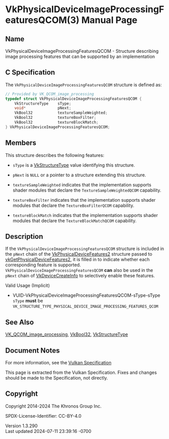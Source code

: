 # VkPhysicalDeviceImageProcessingFeaturesQCOM(3) Manual Page

## Name

VkPhysicalDeviceImageProcessingFeaturesQCOM - Structure describing image
processing features that can be supported by an implementation



## <a href="#_c_specification" class="anchor"></a>C Specification

The `VkPhysicalDeviceImageProcessingFeaturesQCOM` structure is defined
as:

``` c
// Provided by VK_QCOM_image_processing
typedef struct VkPhysicalDeviceImageProcessingFeaturesQCOM {
    VkStructureType    sType;
    void*              pNext;
    VkBool32           textureSampleWeighted;
    VkBool32           textureBoxFilter;
    VkBool32           textureBlockMatch;
} VkPhysicalDeviceImageProcessingFeaturesQCOM;
```

## <a href="#_members" class="anchor"></a>Members

This structure describes the following features:

- `sType` is a [VkStructureType](https://registry.khronos.org/vulkan/specs/1.3-extensions/man/html/VkStructureType.html) value identifying
  this structure.

- `pNext` is `NULL` or a pointer to a structure extending this
  structure.

- <span id="features-textureSampleWeighted"></span>
  `textureSampleWeighted` indicates that the implementation supports
  shader modules that declare the `TextureSampleWeightedQCOM`
  capability.

- <span id="features-textureBoxFilter"></span> `textureBoxFilter`
  indicates that the implementation supports shader modules that declare
  the `TextureBoxFilterQCOM` capability.

- <span id="features-textureBlockMatch"></span> `textureBlockMatch`
  indicates that the implementation supports shader modules that declare
  the `TextureBlockMatchQCOM` capability.

## <a href="#_description" class="anchor"></a>Description

If the `VkPhysicalDeviceImageProcessingFeaturesQCOM` structure is
included in the `pNext` chain of the
[VkPhysicalDeviceFeatures2](https://registry.khronos.org/vulkan/specs/1.3-extensions/man/html/VkPhysicalDeviceFeatures2.html) structure
passed to
[vkGetPhysicalDeviceFeatures2](https://registry.khronos.org/vulkan/specs/1.3-extensions/man/html/vkGetPhysicalDeviceFeatures2.html), it is
filled in to indicate whether each corresponding feature is supported.
`VkPhysicalDeviceImageProcessingFeaturesQCOM` **can** also be used in
the `pNext` chain of [VkDeviceCreateInfo](https://registry.khronos.org/vulkan/specs/1.3-extensions/man/html/VkDeviceCreateInfo.html) to
selectively enable these features.

Valid Usage (Implicit)

- <a href="#VUID-VkPhysicalDeviceImageProcessingFeaturesQCOM-sType-sType"
  id="VUID-VkPhysicalDeviceImageProcessingFeaturesQCOM-sType-sType"></a>
  VUID-VkPhysicalDeviceImageProcessingFeaturesQCOM-sType-sType  
  `sType` **must** be
  `VK_STRUCTURE_TYPE_PHYSICAL_DEVICE_IMAGE_PROCESSING_FEATURES_QCOM`

## <a href="#_see_also" class="anchor"></a>See Also

[VK_QCOM_image_processing](https://registry.khronos.org/vulkan/specs/1.3-extensions/man/html/VK_QCOM_image_processing.html),
[VkBool32](https://registry.khronos.org/vulkan/specs/1.3-extensions/man/html/VkBool32.html), [VkStructureType](https://registry.khronos.org/vulkan/specs/1.3-extensions/man/html/VkStructureType.html)

## <a href="#_document_notes" class="anchor"></a>Document Notes

For more information, see the <a
href="https://registry.khronos.org/vulkan/specs/1.3-extensions/html/vkspec.html#VkPhysicalDeviceImageProcessingFeaturesQCOM"
target="_blank" rel="noopener">Vulkan Specification</a>

This page is extracted from the Vulkan Specification. Fixes and changes
should be made to the Specification, not directly.

## <a href="#_copyright" class="anchor"></a>Copyright

Copyright 2014-2024 The Khronos Group Inc.

SPDX-License-Identifier: CC-BY-4.0

Version 1.3.290  
Last updated 2024-07-11 23:39:16 -0700

